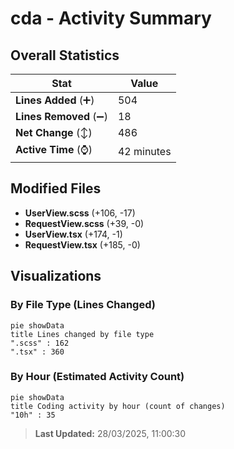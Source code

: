 # cda - Activity Summary 

## Overall Statistics

| Stat                   | Value                                                             |
| ---------------------- | ----------------------------------------------------------------- |
| **Lines Added** (➕)   | 504                                          |
| **Lines Removed** (➖) | 18                                        |
| **Net Change** (↕)    | 486                |
| **Active Time** (⌚)   | 42 minutes |


## Modified Files
- **UserView.scss** (+106, -17)
- **RequestView.scss** (+39, -0)
- **UserView.tsx** (+174, -1)
- **RequestView.tsx** (+185, -0)

## Visualizations

### By File Type (Lines Changed)

```mermaid
pie showData
title Lines changed by file type
".scss" : 162
".tsx" : 360
```

### By Hour (Estimated Activity Count)

```mermaid
pie showData
title Coding activity by hour (count of changes)
"10h" : 35
```


> **Last Updated:** 28/03/2025, 11:00:30